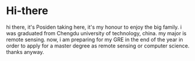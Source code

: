 # Hi-there

hi there, it's Posiden taking here, it's my honour to enjoy the big family. i was graduated from Chengdu university of technology, china. my major is remote sensing. now, i am preparing for my GRE in the end of the year in order to apply for a master degree as remote sensing or computer science. thanks anyway.
